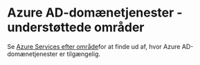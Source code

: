 <properties
    pageTitle="Azure Active Directory Domain Services: Understøttede områder | Microsoft Azure"
    description="Understøttede Azure områder til Azure AD-domænetjenester"
    services="active-directory-ds"
    documentationCenter=""
    authors="mahesh-unnikrishnan"
    manager="stevenpo"
    editor="curtand"/>

<tags
    ms.service="active-directory-ds"
    ms.workload="identity"
    ms.tgt_pltfrm="na"
    ms.devlang="na"
    ms.topic="article"
    ms.date="09/21/2016"
    ms.author="maheshu"/>

# <a name="azure-ad-domain-services---supported-regions"></a>Azure AD-domænetjenester - understøttede områder

Se [Azure Services efter område](https://azure.microsoft.com/regions/#services/)for at finde ud af, hvor Azure AD-domænetjenester er tilgængelig.
